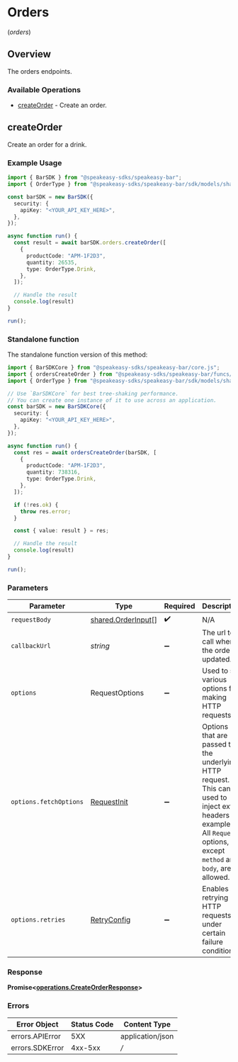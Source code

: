 # Orders
(*orders*)

## Overview

The orders endpoints.

### Available Operations

* [createOrder](#createorder) - Create an order.

## createOrder

Create an order for a drink.

### Example Usage

```typescript
import { BarSDK } from "@speakeasy-sdks/speakeasy-bar";
import { OrderType } from "@speakeasy-sdks/speakeasy-bar/sdk/models/shared";

const barSDK = new BarSDK({
  security: {
    apiKey: "<YOUR_API_KEY_HERE>",
  },
});

async function run() {
  const result = await barSDK.orders.createOrder([
    {
      productCode: "APM-1F2D3",
      quantity: 26535,
      type: OrderType.Drink,
    },
  ]);

  // Handle the result
  console.log(result)
}

run();
```

### Standalone function

The standalone function version of this method:

```typescript
import { BarSDKCore } from "@speakeasy-sdks/speakeasy-bar/core.js";
import { ordersCreateOrder } from "@speakeasy-sdks/speakeasy-bar/funcs/ordersCreateOrder.js";
import { OrderType } from "@speakeasy-sdks/speakeasy-bar/sdk/models/shared";

// Use `BarSDKCore` for best tree-shaking performance.
// You can create one instance of it to use across an application.
const barSDK = new BarSDKCore({
  security: {
    apiKey: "<YOUR_API_KEY_HERE>",
  },
});

async function run() {
  const res = await ordersCreateOrder(barSDK, [
    {
      productCode: "APM-1F2D3",
      quantity: 738316,
      type: OrderType.Drink,
    },
  ]);

  if (!res.ok) {
    throw res.error;
  }

  const { value: result } = res;

  // Handle the result
  console.log(result)
}

run();
```

### Parameters

| Parameter                                                                                                                                                                      | Type                                                                                                                                                                           | Required                                                                                                                                                                       | Description                                                                                                                                                                    |
| ------------------------------------------------------------------------------------------------------------------------------------------------------------------------------ | ------------------------------------------------------------------------------------------------------------------------------------------------------------------------------ | ------------------------------------------------------------------------------------------------------------------------------------------------------------------------------ | ------------------------------------------------------------------------------------------------------------------------------------------------------------------------------ |
| `requestBody`                                                                                                                                                                  | [shared.OrderInput](../../sdk/models/shared/orderinput.md)[]                                                                                                                   | :heavy_check_mark:                                                                                                                                                             | N/A                                                                                                                                                                            |
| `callbackUrl`                                                                                                                                                                  | *string*                                                                                                                                                                       | :heavy_minus_sign:                                                                                                                                                             | The url to call when the order is updated.                                                                                                                                     |
| `options`                                                                                                                                                                      | RequestOptions                                                                                                                                                                 | :heavy_minus_sign:                                                                                                                                                             | Used to set various options for making HTTP requests.                                                                                                                          |
| `options.fetchOptions`                                                                                                                                                         | [RequestInit](https://developer.mozilla.org/en-US/docs/Web/API/Request/Request#options)                                                                                        | :heavy_minus_sign:                                                                                                                                                             | Options that are passed to the underlying HTTP request. This can be used to inject extra headers for examples. All `Request` options, except `method` and `body`, are allowed. |
| `options.retries`                                                                                                                                                              | [RetryConfig](../../lib/utils/retryconfig.md)                                                                                                                                  | :heavy_minus_sign:                                                                                                                                                             | Enables retrying HTTP requests under certain failure conditions.                                                                                                               |

### Response

**Promise\<[operations.CreateOrderResponse](../../sdk/models/operations/createorderresponse.md)\>**

### Errors

| Error Object     | Status Code      | Content Type     |
| ---------------- | ---------------- | ---------------- |
| errors.APIError  | 5XX              | application/json |
| errors.SDKError  | 4xx-5xx          | */*              |
